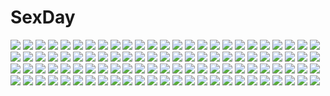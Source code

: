# SexDay
![](https://konachan.com/image/08eb42f6d16315f14da568c63037cc96/Konachan.com%20-%20101114%202girls%20cape%20clouds%20mahou_shoujo_madoka_magica%20miki_sayaka%20red_hair%20sakura_kyouko%20sky.jpg)
![](https://konachan.com/jpeg/6c5c7ce80ceada9aef6bf26bea4b7699/Konachan.com%20-%20205161%20bikini%20breasts%20cleavage%20group%20hat%20hug%20long_hair%20monochrome%20navel%20original%20short_hair%20sunglasses%20swimsuit%20tetsujin_momoko%20wink%20wristwear.jpg)
![](https://konachan.com/image/75b7a2d6ceee6513c1559bd507010319/Konachan.com%20-%2034439%20doll%20rozen_maiden%20suigintou.jpg)
![](https://konachan.com/jpeg/14ed6c52569f2d2f6b374a956e41eab6/Konachan.com%20-%20260141%20darling_in_the_franxx%20mecha%20signed%20tagme_%28artist%29.jpg)
![](https://konachan.com/jpeg/e438d731c4a7ab7ab46ef02efe99721c/Konachan.com%20-%20261402%20brown_hair%20dahadekan%20food%20green_eyes%20inuyama_aoi%20long_hair%20ponytail%20scarf%20school_uniform%20signed%20skirt%20thighhighs%20yuru_camp.jpg)
![](https://konachan.com/image/f817473e88fb01dac65fc16fe78dd7aa/Konachan.com%20-%2044534%20eureka%20eureka_seven.jpg)
![](https://konachan.com/jpeg/5d6ba1fff47b9a706bf598a285e997d8/Konachan.com%20-%20239952%20aliasing%20blue_eyes%20braids%20brown_eyes%20brown_hair%20dress%20food%20green_eyes%20loli%20long_hair%20necklace%20pantyhose%20phone%20short_hair%20shorts%20skirt%20twintails.jpg)
![](https://konachan.com/jpeg/05b641c7b083c383f9a3f86726f05295/Konachan.com%20-%20242682%20aqua_eyes%20aqua_hair%20breasts%20cape%20glasses%20gloves%20group%20kamina%20long_hair%20male%20miyai_max%20moon%20navel%20necklace%20ponytail%20red_hair%20rossiu%20scarf%20shorts%20simon.jpg)
![](https://konachan.com/jpeg/8eed5e0ca99d5af396e7889aa9bcc46b/Konachan.com%20-%20151268%20animal_ears%20christmas%20foxgirl%20long_hair%20panties%20tagme%20underwear.jpg)
![](https://konachan.com/jpeg/e4cbf53347d4d4b665c16eacf39b7a00/Konachan.com%20-%20159324%20beach%20game_cg%20guardian_place%20night%20nobody%20scenic%20skyfish%20stars%20tree%20water.jpg)
![](https://konachan.com/jpeg/ec46ae630e781aee3f72f98da0fc254d/Konachan.com%20-%20290961%20aconitea%20aqua_eyes%20blush%20breasts%20choker%20close%20game_cg%20gray_hair%20il_shi%20koichi_ai%20nipples%20nude%20onii-chan_asobo%20short_hair.jpg)
![](https://konachan.com/image/7618054fbd92905cb7483919bbfc2404/Konachan.com%20-%20124657%20mahou_shoujo_lyrical_nanoha%20minazuki_haruka%20unbreakable_dark_%28character%29.jpg)
![](https://konachan.com/jpeg/45a13323bfca2a7adecf388917c456cd/Konachan.com%20-%20243546%20love_live%21_school_idol_project%20nishikino_maki%20sonoda_umi%20tagme_%28artist%29.jpg)
![](https://konachan.com/image/3245775c880249ba0a98a4b61dfc7cdd/Konachan.com%20-%2094835%20blonde_hair%20blush%20bra%20breasts%20censored%20chitose_sana%20game_cg%20headband%20kobuichi%20muririn%20nipples%20panties%20penis%20pussy%20sex%20underwear%20yuzusoft.jpg)
![](https://konachan.com/image/4b6bfcaa01c8e5db6f770cb74f5b5cba/Konachan.com%20-%20227112%20barefoot%20blonde_hair%20book%20dark%20dress%20flowers%20leaves%20original%20pointed_ears%20scenic%20short_hair%20tagme_%28artist%29%20tree.jpg)
![](https://konachan.com/jpeg/c713e68a7e89e489e09cabba7636c5d6/Konachan.com%20-%20288361%20bikini%20blush%20bow%20breasts%20fang%20garter%20gray_hair%20long_hair%20orange_eyes%20original%20reinama%20swimsuit.jpg)
![](https://konachan.com/jpeg/2aca1c0a2bae5b978bfbe01445845ab6/Konachan.com%20-%20270262%202girls%20ahnei%20ass%20barefoot%20bed%20black_hair%20chain%20choker%20dark_skin%20foxgirl%20navel%20nipples%20original%20panties%20tail%20tattoo%20underboob%20underwear%20watermark%20yuri.jpg)
![](https://konachan.com/image/e9fdc1af7e786ea6cff11d89bbece3f0/Konachan.com%20-%2032928%20black_hair%20green_hair%20hakurei_reimu%20japanese_clothes%20kochiya_sanae%20long_hair%20miko%20red_eyes%20ribbons%20side_b%20touhou%20yellow_eyes.jpg)
![](https://konachan.com/image/4669c2be10eb2c3863b15e6c51d5dccb/Konachan.com%20-%20146628%20blue_eyes%20blue_hair%20hatsune_miku%20hoshima%20vocaloid.jpg)
![](https://konachan.com/image/96cb573640032e0db13a4497af0c35bd/Konachan.com%20-%2043457%20black%20brown_eyes%20brown_hair%20chain%20collar%20cross%20gothic%20long_hair%20ruroo%20skirt%20tagme%20tattoo%20thighhighs%20watermark%20weapon.jpg)
![](https://konachan.com/image/3a0a223b9b3774f87b252bd764a4f901/Konachan.com%20-%20187269%20ajigo%20aqua_eyes%20aqua_hair%20hatsune_miku%20headphones%20long_hair%20tie%20twintails%20vocaloid.jpg)
![](https://konachan.com/image/100975d9d95b95c5f288a823c13bd8a0/Konachan.com%20-%2043221%20astarotte_ygvar%20blonde_hair%20blue_eyes%20haga_yui%20loli%20lotte_no_omocha%21%20panties%20thighhighs%20tie%20underwear.jpg)
![](https://konachan.com/image/6a0f9c6cc8c94a54a4d0f26452e996cb/Konachan.com%20-%2010553%20day_of_sagittarius_iii%20suzumiya_haruhi%20suzumiya_haruhi_no_yuutsu.jpg)
![](https://konachan.com/image/49ae25c435c4b8b9059ddf06789c9e04/Konachan.com%20-%2074237%20air_gear%20beach%20bikini_top%20food%20glasses%20hat%20ice_cream%20necklace%20noyamano_ringo%20oh_great%20sunglasses%20sunset%20water.jpg)
![](https://konachan.com/image/14d75c9c3d204536d254c39fe91a8e68/Konachan.com%20-%2065938%20anthropomorphism%20gia%20original%20red_eyes%20short_hair%20thighhighs%20weapon%20white%20white_hair.jpg)
![](https://konachan.com/image/ad21473f40382e6470bb4c6096b555ae/Konachan.com%20-%20115775%20aqua_hair%20close%20clouds%20dress%20flowers%20hatsune_miku%20headdress%20long_hair%20ribbons%20twintails%20vocaloid.jpg)
![](https://konachan.com/image/9dce00cb86f9d139eb1e57b737efe5cf/Konachan.com%20-%20215711%202girls%20bow%20flowers%20hatsune_miku%20long_hair%20megurine_luka%20sa%27yuki%20school_uniform%20skirt%20vocaloid%20watermark.jpg)
![](https://konachan.com/image/be4c49f73fd154d114bf2f42a4206e0a/Konachan.com%20-%2027604%20asahina_mikuru%20book%20nagato_yuki%20school_uniform%20suzumiya_haruhi%20suzumiya_haruhi_no_yuutsu.jpg)
![](https://konachan.com/image/be71948e1eb04ebde2be738f7da71ce0/Konachan.com%20-%20169775%20aqua_eyes%20brown_hair%20choco%20fang%20fang_linyin%20infinite_stratos%20long_hair%20twintails%20watermark.jpg)
![](https://konachan.com/image/631c378bf88806486e4830d39d638fd2/Konachan.com%20-%2020735%20chidori_kaname%20full_metal_panic%20school_uniform%20teletha_testarossa%20uniform.jpg)
![](https://konachan.com/image/cb47086a017ce618db3e2d4467c035bb/Konachan.com%20-%20195643%202girls%20blue_eyes%20blue_hair%20bow%20cirno%20crossover%20daiyousei%20fairy%20food%20pokemon%20politoed%20popsicle%20sleeping%20summer%20swimsuit%20touhou%20tree%20water%20wet%20wings.jpg)
![](https://konachan.com/jpeg/3a7e05ebc4dfe88a25d84849f513db54/Konachan.com%20-%20293879%20anus%20ass%20blue_eyes%20blush%20breasts%20censored%20elda_hylitte%20game_cg%20garter%20headdress%20hinata_nao%20long_hair%20necklace%20pussy%20red_hair%20spread_pussy%20wristwear.jpg)
![](https://konachan.com/image/1aeebe219a0fa08f501afe8751ae580e/Konachan.com%20-%20109346%20ass%20black_hair%20breasts%20brown_eyes%20kobayashi_yuji%20nipples%20nude%20original%20short_hair%20sideboob%20water%20wet.jpg)
![](https://konachan.com/image/5fece5faf6a9e20b17ef6d1ccd50af85/Konachan.com%20-%20268057%20aliasing%20armor%20blonde_hair%20breasts%20building%20city%20cleavage%20dress%20garter%20gloves%20gray_eyes%20issindotai%20long_hair%20ruins%20sword%20thighhighs%20weapon.jpg)
![](https://konachan.com/image/1fb6f8f95c72d05ed13065426121ecff/Konachan.com%20-%2057095%20polychromatic%20signed%20vampire_knight%20yuuki_cross.jpg)
![](https://konachan.com/jpeg/34770995a421f549e8217088b8040cc3/Konachan.com%20-%20301208%20black_hair%20blush%20breasts%20finalcake%20jill_stingray%20navel%20nipples%20no_bra%20nopan%20pink_eyes%20ponytail%20shirt_lift%20signed%20underboob%20va-11_hall-a.jpg)
![](https://konachan.com/jpeg/2cf0cd3bf9e5f6557e44db69b0009f98/Konachan.com%20-%20296237%20ana_%28rznuscrf%29%20animal_ears%20aqua_eyes%20ass%20blonde_hair%20blush%20bow%20catgirl%20fate_grand_order%20fate_%28series%29%20loli%20long_hair%20nopan%20tail%20teddy_bear%20waifu2x.jpg)
![](https://konachan.com/image/f653392fa26a77d98e738da5c2ea80b4/Konachan.com%20-%2041692%20all_male%20katekyou_hitman_reborn%20male%20rokudou_mukuro.jpg)
![](https://konachan.com/image/b4016b64db893caf228ee6efde91ba45/Konachan.com%20-%20206131%20braids%20breasts%20cleavage%20gray_hair%20heihei_de_hei_yan_long%20izayoi_sakuya%20knife%20maid%20touhou%20weapon.jpg)
![](https://konachan.com/jpeg/73d68d1ad06e00802c1ea483d73a0164/Konachan.com%20-%2074823%202girls%20bed%20blush%20bra%20breasts%20censored%20game_cg%20ko%7Echa%20nipples%20panties%20purple_eyes%20purple_hair%20pussy%20short_hair%20spread_legs%20twins%20underwear%20wet%20yuri.jpg)
![](https://konachan.com/image/85ab5c1df2e45474d737b99eeb391de4/Konachan.com%20-%20231407%20building%20car%20city%20nauimusuka%20nobody%20original%20scenic%20snow%20train.jpg)
![](https://konachan.com/image/206248f30b6b4d97a210c8d5bda07290/Konachan.com%20-%20305581%20blue_eyes%20blue_hair%20breasts%20cleavage%20clouds%20drink%20grass%20green_eyes%20gun%20logo%20long_hair%20miko%20ponytail%20short_hair%20shorts%20skirt%20sky%20thighhighs%20tree%20weapon.jpg)
![](https://konachan.com/jpeg/e74409c3bd7a3baadec7d6da9ba6af6b/Konachan.com%20-%2057152%20.hack__g.u.%20.hack__roots%20banpai_akira%20hat%20i.s.w.%20navel%20red_eyes%20shino%20short_hair%20wings.jpg)
![](https://konachan.com/jpeg/57561c6ae00a992fc02b47910082a31a/Konachan.com%20-%20305963%20black_lillith%20blood%20gun%20last_origin%20long_hair%20romocha_%28hosachi3784%29%20weapon.jpg)
![](https://konachan.com/image/372fa57c7ce6b90f34f3fba66f8cb049/Konachan.com%20-%2025444%20blue%20eureka%20eureka_seven.jpeg)
![](https://konachan.com/image/910c91b060a8166deff1b04d636444bc/Konachan.com%20-%20225209%20animal%20bird%20bubbles%20chai_%28artist%29%20drink%20original%20polychromatic%20sketch.jpg)
![](https://konachan.com/image/46369d2f2043e82a048f16b7e7ee4c02/Konachan.com%20-%20200121%20blue_eyes%20blue_hair%20bow%20brown_hair%20building%20flowers%20glasses%20gloves%20long_hair%20male%20necklace%20original%20petals%20short_hair%20sky%20suit%20tianna%20wedding.jpg)
![](https://konachan.com/image/b408075e3c55aafc21da84959d069536/Konachan.com%20-%20259140%20armor%20ass%20blonde_hair%20boots%20gloves%20granblue_fantasy%20long_hair%20orange_eyes%20panties%20skirt%20sword%20tagme_%28artist%29%20thighhighs%20underwear%20vira_lilie%20weapon.jpg)
![](https://konachan.com/image/f688ef69fa2a4cc645929531c8eca91c/Konachan.com%20-%206681%20calendar%20canal_volphied%20lost_universe%20sugimura_tomokazu%20vector%20wave_ride.jpg)
![](https://konachan.com/image/7fdff7d281951a3afbfc8218827bd312/Konachan.com%20-%20188484%20blonde_hair%20blue_eyes%20butterfly%20dress%20glycyrrhizae%20leaves%20long_hair%20original%20stars%20wristwear.jpg)
![](https://konachan.com/image/8b37228d2922f56b018b40ff18eaf121/Konachan.com%20-%20144211%20blue_eyes%20blush%20breasts%20censored%20erect_nipples%20hamo%20long_hair%20navel%20nopan%20penis%20pubic_hair%20pussy%20pussy_juice%20red_hair%20sex%20summon_night%20thighhighs.jpg)
![](https://konachan.com/jpeg/b72bbd323739a409e92695e2ea79fdfa/Konachan.com%20-%20178052%20aisare_roommate%20anus%20blonde_hair%20breasts%20game_cg%20long_hair%20navel%20nipples%20nude%20purple_eyes%20pussy%20reon%20shidou_aisha%20spread_legs%20uncensored%20yu-ta.jpg)
![](https://konachan.com/image/3e79a5adf93670f696424300f7ac0c9e/Konachan.com%20-%2014355%20aizawa_kotaroh%20half_pixels_carving.jpg)
![](https://konachan.com/image/0b13ed058abf14aaa70f0da100cace99/Konachan.com%20-%2068580%20ama_ane%20ass%20blush%20christmas%20panties%20peassoft%20pink_hair%20senomoto_hisashi%20thighhighs%20underwear%20yashima_yuzuki.jpg)
![](https://konachan.com/jpeg/643f5f74ffa2cbc746b94cd5ace29afe/Konachan.com%20-%20235331%20bikini%20blonde_hair%20cherry%20drink%20flowers%20food%20fruit%20hat%20noatopia%20ogino_atsuki%20purple_eyes%20short_hair%20sunglasses%20swim_ring%20swimsuit%20waifu2x%20water.jpg)
![](https://konachan.com/jpeg/300f4aec6f316592828a69ce4cd7d4ad/Konachan.com%20-%20242626%20breasts%20dark%20elbow_gloves%20gloves%20idolmaster%20idolmaster_cinderella_girls%20jabara_tornado%20long_hair%20moon%20pink_eyes%20shijou_takane%20white_hair.jpg)
![](https://konachan.com/jpeg/03d6439ceb31eb1b8a5130d58b76a2a7/Konachan.com%20-%20202509%20animal_ears%20bikini%20elin%20food%20marmalade_%28elfless_vanilla%29%20summer%20swimsuit%20tera_online%20watermark.jpg)
![](https://konachan.com/jpeg/0cadc7cc661e238c1d3c8abf06ebc2de/Konachan.com%20-%2094344%20blue_eyes%20cameltoe%20can_fes%20game_cg%20hinamatsuri_touko%20panties%20pantyhose%20red_hair%20spread_legs%20toyohime_minori%20underwear.jpg)
![](https://konachan.com/jpeg/9ea1b00730872b04ced9afb8d1cc21b5/Konachan.com%20-%20199776%20andou_misaki%20blush%20brown_hair%20chrono_clock%20cum%20game_cg%20koku%20panties%20purple_eyes%20purple_software%20school_uniform%20sex%20thighhighs%20underwear.jpg)
![](https://konachan.com/image/c6b2c96503897086ed2f86435408b8d8/Konachan.com%20-%20259468%20barefoot%20bed%20brown_hair%20censored%20cum%20green_eyes%20handjob%20idolmaster%20kneehighs%20nude%20penis%20phone%20school_uniform%20shibuya_rin%20skirt%20tagme_%28artist%29.jpg)
![](https://konachan.com/image/3a2b2d978fc1eee049e554062dcd249d/Konachan.com%20-%2077885%202girls%20animal_ears%20tail%20thighhighs.jpg)
![](https://konachan.com/image/38c7f1374fc10105da89b3db463e9b3b/Konachan.com%20-%2067063%20blue_hair%20brown_eyes%20marriage_royale%20nago_uruma%20nishimata_aoi%20short_hair.jpg)
![](https://konachan.com/jpeg/00c7b8393417928b82c1022233fe2942/Konachan.com%20-%20248232%20bikini_top%20blonde_hair%20blush%20bow%20collar%20cropped%20drink%20fate_%28series%29%20headdress%20hoodie%20maid%20saber%20saber_alter%20short_hair%20xin_%28moehime%29%20yellow_eyes.jpg)
![](https://konachan.com/jpeg/e418379a7552869e791f9762789525e4/Konachan.com%20-%2093474%20asuka_momoko%20jpeg_artifacts%20ojamajo_doremi.jpg)
![](https://konachan.com/image/91d9d21199a4f5a2fae120e45bde735a/Konachan.com%20-%20258349%20black_hair%20braids%20brown_eyes%20brown_hair%20kirigaya_kazuto%20male%20pantyhose%20scan%20short_hair%20sword%20tagme_%28artist%29%20uniform%20weapon%20yuuki_asuna.jpg)
![](https://konachan.com/jpeg/3c99bebd21ae21629e24a7cae2d83791/Konachan.com%20-%20151595%202girls%20armor%20blue_eyes%20bow%20breasts%20choker%20cleavage%20dress%20game_cg%20grass%20gray_hair%20long_hair%20navel%20red_eyes%20red_hair%20ribbons%20scythe%20weapon%20whirlpool.jpg)
![](https://konachan.com/jpeg/b6b4a46461c57c923c0b1a3fba73c70f/Konachan.com%20-%2092137%20animal_ears%20black_hair%20bunny_ears%20bunnygirl%20gradient%20hiro_%28pqtks113%29%20inaba_tewi%20kneehighs%20necklace%20red_eyes%20short_hair%20touhou.jpg)
![](https://konachan.com/jpeg/d8cec9b967e1e165e9ab572ef31c19a7/Konachan.com%20-%20235595%20air_0497%20barefoot%20blonde_hair%20blush%20computer%20crossover%20doma_umaru%20douga_koubou%20gabriel_dropout%20hoodie%20long_hair%20nekoronbusu%20purple_eyes.jpg)
![](https://konachan.com/jpeg/eab40952cc25c2ab70399531c1a8357c/Konachan.com%20-%20168920%20animal%20bird%20butterfly%20cherry_blossoms%20flowers%20hakurei_reimu%20long_hair%20miko%20ponytail%20purple_eyes%20purple_hair%20sword%20touhou%20tsurukame%20weapon.jpg)
![](https://konachan.com/jpeg/e38ec65586016345cce9b29887aa52a3/Konachan.com%20-%2017770%20brown_eyes%20brown_hair%20ribbons%20school_uniform%20short_hair%20suzumiya_haruhi%20suzumiya_haruhi_no_yuutsu%20vector.jpg)
![](https://konachan.com/image/6b4d7fa97b57f2a3ae991a05c1b9209e/Konachan.com%20-%20136052%20animal_ears%20cherry_blossoms%20flowers%20foxgirl%20japanese_clothes%20kimono%20long_hair%20moon%20original%20seihou%20sky%20tail%20tree%20white_hair%20yellow_eyes.jpg)
![](https://konachan.com/jpeg/cb1380b5acecbcc34fd58442013d1148/Konachan.com%20-%20252117%20annin_doufu%20black_hair%20cape%20choker%20dress%20feathers%20gloves%20gray_eyes%20headdress%20idolmaster%20moon%20necklace%20night%20short_hair%20wakui_rumi%20wink%20wristwear.jpg)
![](https://konachan.com/image/e7133bef03bac28800ef97553e027c16/Konachan.com%20-%2019999%20building%20clouds%20feathers%20halo%20iriya_kana%20iriya_no_sora_ufo_no_natsu%20purple_hair%20red_eyes%20school_uniform%20vector%20water%20watermark.jpg)
![](https://konachan.com/image/2d66b619a0cfc9c64cbc5586c5313202/Konachan.com%20-%2018244%20boota%20gainax%20simon%20tengen_toppa_gurren_lagann%20vector.jpg)
![](https://konachan.com/image/7d9b2b23030bc17f99b43de624fdb0cd/Konachan.com%20-%2013927%202girls%20animal_ears%20blonde_hair%20blue_eyes%20blush%20brown_eyes%20brown_hair%20catgirl%20doggirl%20fate_testarossa%20long_hair%20lunalia%20school_uniform%20takamachi_nanoha.jpg)
![](https://konachan.com/jpeg/6338ed7cc61d79226c4ebabd42c732bb/Konachan.com%20-%20213013%20boots%20bow%20brown_eyes%20brown_hair%20candy%20chara_%28undertale%29%20chocolate%20headband%20kneehighs%20knife%20leaves%20llicornia%20short_hair%20undertale%20white.jpg)
![](https://konachan.com/image/9e3b05dc7f3dc5df0287af86119c7409/Konachan.com%20-%20286187%20aqua_eyes%20bikini%20bow%20breasts%20cleavage%20clouds%20headband%20idolmaster%20necklace%20nohito%20sagisawa_fumika%20sky%20swimsuit%20water%20wristwear.jpg)
![](https://konachan.com/jpeg/7829d992e75f92fc6839617c2c18a88b/Konachan.com%20-%20292053%20breasts%20censored%20eliminator_kaede%20gun%20kuratsuki_kaede%20nipples%20no_bra%20nopan%20pussy%20tagme_%28artist%29%20torn_clothes%20weapon.jpg)
![](https://konachan.com/jpeg/a255e6daf108205e2ed88f2712b481df/Konachan.com%20-%20233727%20barefoot%20black_hair%20blush%20bra%20breasts%20game_cg%20male%20moonstone%20navel%20panties%20purple_hair%20short_hair%20underwear%20wet%20yamakaze_ran%20yellow_eyes.jpg)
![](https://konachan.com/image/01241537da5c90c6d7408277edcad904/Konachan.com%20-%20104788%20queen%27s_blade%20shizuka%20tomoe.jpg)
![](https://konachan.com/image/7bdeaf18953e95081d554c6047a86312/Konachan.com%20-%20128771%202girls%20armor%20blonde_hair%20garter_belt%20gyarakushi_shokudou%20panties%20skirt%20skirt_lift%20tagme%20tentacles%20thighhighs%20underwear%20upskirt.jpg)
![](https://konachan.com/image/4a8b8baaa0aa9027d8797c4aac747242/Konachan.com%20-%20140374%20gun%20hat%20male%20persona%20persona_4%20shirogane_naoto%20suit%20sukuna_hikona%20sword%20tie%20watermark%20weapon.jpg)
![](https://konachan.com/jpeg/47bbd45aa587d8831c384791d12fa1f6/Konachan.com%20-%20168661%20bed%20blush%20breasts%20censored%20cinematograph%20game_cg%20innocent_bullet%20kanzaki_sayaka%20navel%20nipples%20nude%20oosaki_shinya%20pussy%20red_hair%20short_hair%20thighhighs.jpg)
![](https://konachan.com/jpeg/da387c811cfdf611322efc8a3ea8cf87/Konachan.com%20-%20271009%20akabane_hibame%20building%20city%20clouds%20flowers%20gray_hair%20gun%20long_hair%20original%20purple_eyes%20ruins%20school_uniform%20skirt%20sky%20sunset%20weapon.jpg)
![](https://konachan.com/jpeg/0ee18d6083ef126239e1ff6dfc12624f/Konachan.com%20-%2091162%20blue_hair%20chibi%20cirno%20drink%20fairy%20fang%20hat%20touhou%20white%20wings%20yume_shokunin.jpg)
![](https://konachan.com/image/0f8f24f3a6f6044bc891641e5815f73a/Konachan.com%20-%20270742%20breasts%20elbow_gloves%20fire%20gloves%20green_eyes%20long_hair%20multiple_tails%20nipples%20original%20realistic%20red_hair%20sakimichan%20signed%20tail%20wet%20wings.jpg)
![](https://konachan.com/image/8f3a092eff3f7473a5a787e978f3a635/Konachan.com%20-%20271103%20aqua_eyes%20breasts%20butterfly%20gray_hair%20headdress%20long_hair%20losin%20original.jpg)
![](https://konachan.com/image/62b8cfcff00658221ead38cabaebf081/Konachan.com%20-%20151555%202girls%20blush%20bondage%20breasts%20christmas%20crying%20gray_hair%20long_hair%20nude%20oji%20panties%20pink_eyes%20pink_hair%20ribbons%20skirt%20tears%20underwear%20upskirt.jpg)
![](https://konachan.com/image/75aba5a5bb586a1b676e8ac715157308/Konachan.com%20-%2084329%20animal%20brown_hair%20building%20cat%20city%20dog%20fire%20flowers%20hokoodo%20japanese_clothes%20mask%20original%20short_hair%20umbrella.jpg)
![](https://konachan.com/image/19067bea56f02d5f545c52a99998fe63/Konachan.com%20-%20245465%20barefoot%20blonde_hair%20breasts%20long_hair%20nipples%20nude%20onsen%20original%20paintrfiend%20red_eyes%20snow%20sunset%20tree%20water%20white_hair.jpg)
![](https://konachan.com/image/79c7e81e8847d03cd3a979f2dac197bf/Konachan.com%20-%20101211%20akemi_homura%20antenna_%28draconian%29%20mahou_shoujo_madoka_magica%20monogatari_%28series%29%20panties%20parody%20striped_panties%20underwear.jpg)
![](https://konachan.com/image/3513b30d610b0983039fbeda10214873/Konachan.com%20-%20302919%20aliasing%20barefoot%20blonde_hair%20bondage%20cameltoe%20green_eyes%20loli%20monica_weisswind%20princess_connect%21%20rope%20thighhighs%20torn_clothes%20twintails.jpg)
![](https://konachan.com/image/3cfaf99b022e83af6fb5b52ec11cd26d/Konachan.com%20-%20144675%20aqua_eyes%20barefoot%20book%20bra%20breasts%20brown_hair%20cleavage%20drink%20food%20long_hair%20mirror%20original%20panties%20paper%20signed%20skirt%20tie%20twintails%20underwear%20water.jpg)
![](https://konachan.com/jpeg/5eda62867a66e049f0621f4eb20cd304/Konachan.com%20-%20147101%20animal_ears%20catgirl%20chen%20f7%28eiki%29%20tagme%20touhou.jpg)
![](https://konachan.com/jpeg/cbefda782bf69584e2e957e1e707ca5f/Konachan.com%20-%20262160%20ass%20bikini%20blonde_hair%20blush%20breast_hold%20breasts%20cleavage%20green_eyes%20jotti%20long_hair%20navel%20original%20ponytail%20signed%20swimsuit.jpg)
![](https://konachan.com/image/dbdb016774c821e5f9ad6249b40f9aa9/Konachan.com%20-%20102704%20calendar%20compa%20hyperdimension_neptunia%20long_hair%20tsunako.jpg)
![](https://konachan.com/jpeg/30baed46c9ed0220641dbed33b836351/Konachan.com%20-%20200501%202-g%20aliasing%20bed%20game_cg%20game_console%20morino_nemu%20purple_eyes%20purple_hair%20softhouse-seal%20softhouse-seal_grandee.jpg)
![](https://konachan.com/image/a5e132f8c20aa1f80267bea542dc4b38/Konachan.com%20-%20229451%20aliasing%20candy%20hoodie%20katana%20original%20red_eyes%20rerrere%20short_hair%20sword%20weapon%20white_hair.jpg)
![](https://konachan.com/image/cc01d4bee0a0b6870fa87f84982ce95f/Konachan.com%20-%2091814%202girls%20blue_hair%20breasts%20green_eyes%20ikkitousen%20kanu_unchou%20purple_eyes%20purple_hair%20ryomou_shimei.jpg)
![](https://konachan.com/jpeg/653b1a6ad41b921aff5f8765c3eadd11/Konachan.com%20-%20115164%20kagamine_len%20kagamine_rin%20ksb_%28ugheaven%29%20len_append%20male%20rin_append%20vocaloid.jpg)

